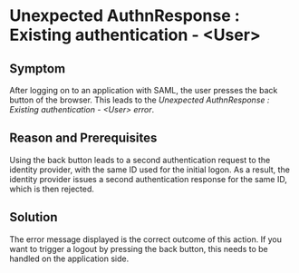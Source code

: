 <!-- loiof5297011cd464b2ea35d9861023655b0 -->

# Unexpected AuthnResponse : Existing authentication - <User\>



## Symptom

After logging on to an application with SAML, the user presses the back button of the browser. This leads to the *Unexpected AuthnResponse : Existing authentication - <User\> error*.



## Reason and Prerequisites

Using the back button leads to a second authentication request to the identity provider, with the same ID used for the initial logon. As a result, the identity provider issues a second authentication response for the same ID, which is then rejected.



## Solution

The error message displayed is the correct outcome of this action. If you want to trigger a logout by pressing the back button, this needs to be handled on the application side.

